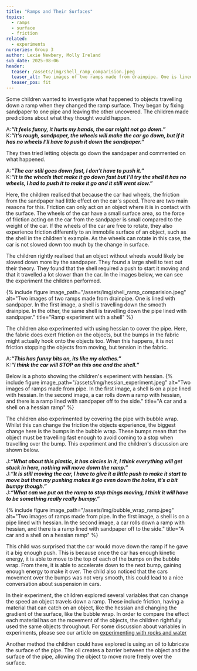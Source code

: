 ```yaml
---
title: "Ramps and Their Surfaces"
topics:
  - ramps
  - surface
  - friction               
related: 
  - experiments     
nurseries: Group 3   
author: Lexie Newbery, Molly Ireland
sub_date: 2025-08-06
header:
  teaser: /assets/img/shell_ramp_comparision.jpeg
  teaser_alt: Two images of two ramps made from drainpipe. One is lined with sandpaper. In the first image, a shell is travelling down the smooth drainpipe. In the other, the same shell is travelling down the pipe lined with sandpaper.
  teaser_pos: fit
---
```

Some children wanted to investigate what happened to objects travelling down a ramp when they changed the ramp surface. They began by fixing sandpaper to one pipe and leaving the other uncovered. The children made predictions about what they thought would happen.

A:***“It feels funny, it hurts my hands, the car might not go down.”***
<br>K:***“It’s rough, sandpaper, the wheels will make the car go down, but if it has no wheels I’ll have to push it down the sandpaper.”***

They then tried letting objects go down the sandpaper and commented on what happened.

A:***“The car still goes down fast, I don’t have to push it.”***
<br>K:***“It is the wheels that make it go down fast but I’ll try the shell it has no wheels, I had to push it to make it go and it still went slow.”***

Here, the children realised that because the car had wheels, the friction from the sandpaper had little effect on the car's speed. There are two main reasons for this. Friction can only act on an object where it is in contact with the surface. The wheels of the car have a small surface area, so the force of friction acting on the car from the sandpaper is small compared to the weight of the car. If the wheels of the car are free to rotate, they also experience friction differently to an immobile surface of an object, such as the shell in the children's example. As the wheels can rotate in this case, the car is not slowed down too much by the change in surface.

The children rightly realised that an object without wheels would likely be slowed down more by the sandpaper. They found a large shell to test out their theory. They found that the shell required a push to start it moving and that it travelled a lot slower than the car. In the images below, we can see the experiment the children performed.

{% include figure image_path="/assets/img/shell_ramp_comparision.jpeg" alt="Two images of two ramps made from drainpipe. One is lined with sandpaper. In the first image, a shell is travelling down the smooth drainpipe. In the other, the same shell is travelling down the pipe lined with sandpaper." title="Ramp experiment with a shell" %}

The children also experimented with using hessian to cover the pipe. Here, the fabric does exert friction on the objects, but the bumps in the fabric might actually hook onto the objects too. When this happens, it is not friction stopping the objects from moving, but tension in the fabric. 

A:***“This has funny bits on, its like my clothes.”***
<br>K:***“I think the car will STOP on this one and the shell.”***

Below is a photo showing the children's experiment with hessian. 
{% include figure image_path="/assets/img/hessian_experiment.jpeg" alt="Two images of ramps made from pipe. In the first image, a shell is on a pipe lined with hessian. In the second image, a car rolls down a ramp with hessian, and there is a ramp lined with sandpaper off to the side." title="A car and a shell on a hessian ramp" %}

The children also experimented by covering the pipe with bubble wrap. Whilst this can change the friction the objects experience, the biggest change here is the bumps in the bubble wrap. These bumps mean that the object must be travelling fast enough to avoid coming to a stop when travelling over the bump. This experiment and the children's discussion are shown below.

J:***“What about this plastic, it has circles in it, I think everything will get stuck in here, nothing will move down the ramp.”***
<br>J:***“It is still moving the car, I have to give it a little push to make it start to move but then my pushing makes it go even down the holes, it’s a bit bumpy though.”***
<br>J:***“What can we put on the ramp to stop things moving, I think it will have to be something really really bumpy.”***

{% include figure image_path="/assets/img/bubble_wrap_ramp.jpeg" alt="Two images of ramps made from pipe. In the first image, a shell is on a pipe lined with hessian. In the second image, a car rolls down a ramp with hessian, and there is a ramp lined with sandpaper off to the side." title="A car and a shell on a hessian ramp" %}

This child was surprised that the car would move down the ramp if he gave it a big enough push. This is because once the car has enough kinetic energy, it is able to move to the top of each of the bumps on the bubble wrap. From there, it is able to accelerate down to the next bump, gaining enough energy to make it over. The child also noticed that the cars movement over the bumps was not very smooth, this could lead to a nice conversation about suspension in cars. 

In their experiment, the children explored several variables that can change the speed an object travels down a ramp. These include friction, having a material that can catch on an object, like the hessian and changing the gradient of the surface, like the bubble wrap. In order to compare the effect each material has on the movement of the objects, the children rightfully used the same objects throughout. For some discussion about variables in experiments, please see our article on [experimenting with rocks and water]({{site.baseurl}}/articles/rocksinwater/)

Another method the children could have explored is using an oil to lubricate the surface of the pipe. The oil creates a barrier between the object and the surface of the pipe, allowing the object to move more freely over the surface.

[separate article summarising friction]:#
